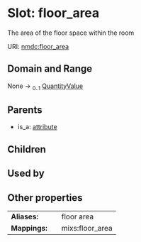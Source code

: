 
# Slot: floor_area


The area of the floor space within the room

URI: [nmdc:floor_area](https://microbiomedata/meta/floor_area)


## Domain and Range

None &#8594;  <sub>0..1</sub> [QuantityValue](QuantityValue.md)

## Parents

 *  is_a: [attribute](attribute.md)

## Children


## Used by


## Other properties

|  |  |  |
| --- | --- | --- |
| **Aliases:** | | floor area |
| **Mappings:** | | mixs:floor_area |

